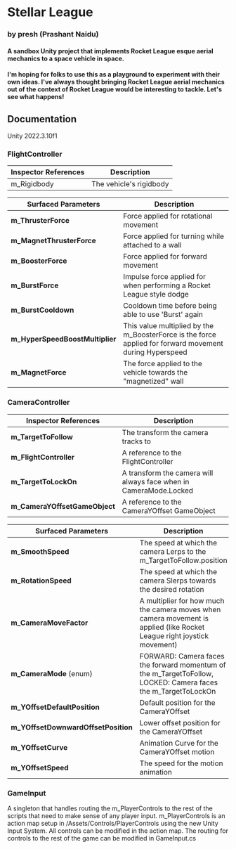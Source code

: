# Stellar League
### by presh (Prashant Naidu)

#### A sandbox Unity project that implements Rocket League esque aerial mechanics to a space vehicle in space.

#### I'm hoping for folks to use this as a playground to experiment with their own ideas. I've always thought bringing Rocket League aerial mechanics out of the context of Rocket League would be interesting to tackle. Let's see what happens!

## Documentation
Unity 2022.3.10f1

### FlightController
| **Inspector References** | **Description** |
| ------------------------ | ---- |
|   m_Rigidbody            | The vehicle's rigidbody |

| **Surfaced Parameters**         | **Description** |
| ------------------------------- | ---- |
| **m_ThrusterForce**             | Force applied for rotational movement |
| **m_MagnetThrusterForce**       | Force applied for turning while attached to a wall |
| **m_BoosterForce**              | Force applied for forward movement |
| **m_BurstForce**                | Impulse force applied for when performing a Rocket League style dodge |  
| **m_BurstCooldown**             | Cooldown time before being able to use 'Burst' again |
| **m_HyperSpeedBoostMultiplier** | This value multiplied by the m_BoosterForce is the force applied for forward movement during Hyperspeed |
| **m_MagnetForce**               | The force applied to the vehicle towards the "magnetized" wall |

### CameraController
| **Inspector References** | **Description** |
| ------------------------ | ---- |
| **m_TargetToFollow**     | The transform the camera tracks to |
| **m_FlightController**   | A reference to the FlightController |
| **m_TargetToLockOn**     | A transform the camera will always face when in CameraMode.Locked |
| **m_CameraYOffsetGameObject**       | A reference to the CameraYOffset GameObject |

| **Surfaced Parameters**             | **Description** |
| ----------------------------------- | ---- |
| **m_SmoothSpeed**                   | The speed at which the camera Lerps to the m_TargetToFollow.position |
| **m_RotationSpeed**                 | The speed at which the camera Slerps towards the desired rotation |
| **m_CameraMoveFactor**              | A multiplier for how much the camera moves when camera movement is applied (like Rocket League right joystick movement) |
| **m_CameraMode** (enum)             | FORWARD: Camera faces the forward momentum of the m_TargetToFollow, LOCKED: Camera faces the m_TargetToLockOn |
| **m_YOffsetDefaultPosition**        | Default position for the CameraYOffset |
| **m_YOffsetDownwardOffsetPosition** | Lower offset position for the CameraYOffset |
| **m_YOffsetCurve**                  | Animation Curve for the CameraYOffset motion |
| **m_YOffsetSpeed**                  | The speed for the motion animation |

### GameInput

A singleton that handles routing the m_PlayerControls to the rest of the scripts that need to make sense of any player input. m_PlayerControls is an action map setup in /Assets/Controls/PlayerControls using the new Unity Input System. All controls can be modified in the action map. The routing for controls to the rest of the game can be modified in GameInput.cs
